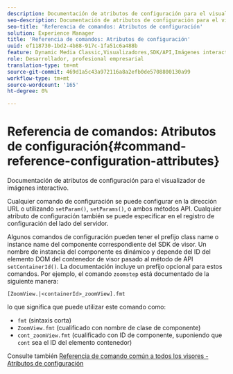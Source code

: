 ```yaml
---
description: Documentación de atributos de configuración para el visualizador de imágenes interactivo.
seo-description: Documentación de atributos de configuración para el visualizador de imágenes interactivo.
seo-title: 'Referencia de comandos: Atributos de configuración'
solution: Experience Manager
title: 'Referencia de comandos: Atributos de configuración'
uuid: ef118730-1bd2-4b88-917c-1fa51c6a488b
feature: Dynamic Media Classic,Visualizadores,SDK/API,Imágenes interactivas
role: Desarrollador, profesional empresarial
translation-type: tm+mt
source-git-commit: 469d1a5c43a972116a8a2efb0de5708800130a99
workflow-type: tm+mt
source-wordcount: '165'
ht-degree: 0%

---
```



# Referencia de comandos: Atributos de configuración{#command-reference-configuration-attributes}

Documentación de atributos de configuración para el visualizador de imágenes interactivo.

Cualquier comando de configuración se puede configurar en la dirección URL o utilizando `setParam()`, `setParams()`, o ambos métodos API. Cualquier atributo de configuración también se puede especificar en el registro de configuración del lado del servidor.

Algunos comandos de configuración pueden tener el prefijo class name o instance name del componente correspondiente del SDK de visor. Un nombre de instancia del componente es dinámico y depende del ID del elemento DOM del contenedor de visor pasado al método de API `setContainerId()`. La documentación incluye un prefijo opcional para estos comandos. Por ejemplo, el comando `zoomstep` está documentado de la siguiente manera:

`[ZoomView.|<containerId>_zoomView].fmt`

lo que significa que puede utilizar este comando como:

* `fmt` (sintaxis corta)
* `ZoomView.fmt` (cualificado con nombre de clase de componente)
* `cont_zoomView.fmt` (cualificado con ID de componente, suponiendo que  `cont` sea el ID del elemento contenedor)

Consulte también [Referencia de comando común a todos los visores - Atributos de configuración](../../../r-html5-viewer-20-cmdref-configattrib/r-html5-viewer-20-cmdref-configattrib.md#concept-850e0f2c49b949deb7cfbfd330d329bd)
